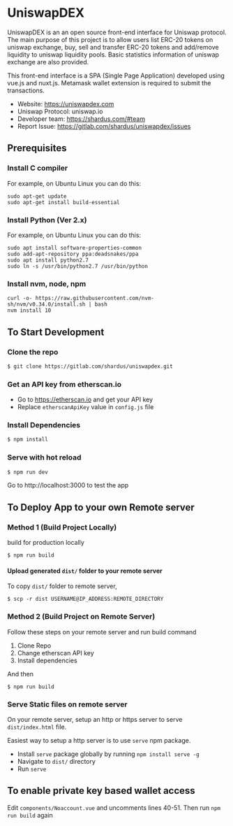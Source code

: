 # UniswapDEX

UniswapDEX is an an open source front-end interface for Uniswap protocol. The main purpose of this project is to allow users list ERC-20 tokens on uniswap exchange, buy, sell and transfer ERC-20 tokens and add/remove liquidity to uniswap liquidity pools. Basic statistics information of uniswap exchange are also provided.

This front-end interface is a SPA (Single Page Application) developed using vue.js and nuxt.js. Metamask wallet extension is required to submit the transactions.

- Website: https://uniswapdex.com
- Uniswap Protocol: uniswap.io
- Developer team: https://shardus.com/#team
- Report Issue: https://gitlab.com/shardus/uniswapdex/issues

## Prerequisites
### Install C compiler
For example, on Ubuntu Linux you can do this:
```
sudo apt-get update
sudo apt-get install build-essential
 ```

### Install Python (Ver 2.x)
For example, on Ubuntu Linux you can do this:
```
sudo apt install software-properties-common
sudo add-apt-repository ppa:deadsnakes/ppa
sudo apt install python2.7
sudo ln -s /usr/bin/python2.7 /usr/bin/python
```

### Install nvm, node, npm
```
curl -o- https://raw.githubusercontent.com/nvm-sh/nvm/v0.34.0/install.sh | bash
nvm install 10
```

## To Start Development

### Clone the repo

```bash
$ git clone https://gitlab.com/shardus/uniswapdex.git
```

### Get an API key from etherscan.io

- Go to https://etherscan.io and get your API key
- Replace `etherscanApiKey` value in `config.js` file

### Install Dependencies

```bash
$ npm install
```

### Serve with hot reload

```bash
$ npm run dev
```

Go to http://localhost:3000 to test the app

## To Deploy App to your own Remote server

### Method 1 (Build Project Locally)

build for production locally

```
$ npm run build
```

#### Upload generated `dist/` folder to your remote server

To copy `dist/` folder to remote server,

```
$ scp -r dist USERNAME@IP_ADDRESS:REMOTE_DIRECTORY
```

### Method 2 (Build Project on Remote Server)

Follow these steps on your remote server and run build command

1. Clone Repo
2. Change etherscan API key
3. Install dependencies

And then

```
$ npm run build
```

### Serve Static files on remote server

On your remote server, setup an http or https server to serve `dist/index.html` file.

Easiest way to setup a http server is to use `serve` npm package.

- Install `serve` package globally by running `npm install serve -g`
- Navigate to `dist/` directory
- Run `serve`

## To enable private key based wallet access
Edit `components/Noaccount.vue` and uncomments lines 40-51. Then run `npm run build` again
